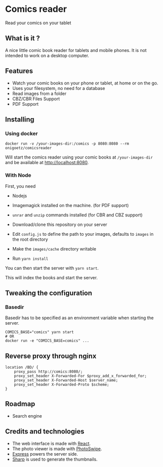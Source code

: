 # Comics reader
Read your comics on your tablet

## What is it ?
A nice little comic book reader for tablets and mobile phones.
It is not intended to work on a desktop computer.

## Features

- Watch your comic books on your phone or tablet, at home or on the go.
- Uses your filesystem, no need for a database
- Read images from a folder
- CBZ/CBR Files Support
- PDF Support

## Installing

### Using docker

```
docker run -v /your-images-dir:/comics -p 8080:8080 --rm onigoetz/comicsreader
```

Will start the comics reader using your comic books at `/your-images-dir` and be available at [http://localhost:8080]().


### With Node

First, you need
- Nodejs
- Imagemagick installed on the machine. (for PDF support)
- `unrar` and `unzip` commands installed (for CBR and CBZ support)

- Download/clone this repository on your server
- Edit `config.js` to define the path to your images, defaults to `images` in the root directory
- Make the `images/cache` directory writable
- Run `yarn install`

You can then start the server with `yarn start`.

This will index the books and start the server.

## Tweaking the configuration

### Basedir

Basedir has to be specified as an environment variable when starting the server.

```
COMICS_BASE="comics" yarn start
# OR
docker run -e "COMICS_BASE=comics" ...
```

## Reverse proxy through nginx

```
location /BD/ {
    proxy_pass http://comics:8080/;
    proxy_set_header X-Forwarded-For $proxy_add_x_forwarded_for;
    proxy_set_header X-Forwarded-Host $server_name;
    proxy_set_header X-Forwarded-Proto $scheme;
}
```

## Roadmap

- Search engine

## Credits and technologies

- The web interface is made with [React](https://facebook.github.io/react/).
- The photo viewer is made with [PhotoSwipe](http://photoswipe.com/).
- [Express](http://expressjs.com/) powers the server side.
- [Sharp](http://sharp.pixelplumbing.com/en/stable/) is used to generate the thumbnails. 
